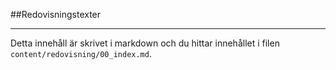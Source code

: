 ---
---
##Redovisningstexter
__________________________

Detta innehåll är skrivet i markdown och du hittar innehållet i filen `content/redovisning/00_index.md`.
